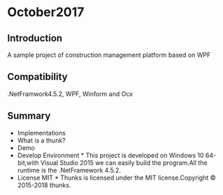 # October2017
## Introduction
A sample project of construction management platform based on WPF
## Compatibility
.NetFramwork4.5.2, WPF, Winform and Ocx
## Summary
* Implementations
* What is a thunk?
* Demo
* Develop Environment *
This project is developed on Windows 10 64-bit,with Visual Studio 2015 we can easily build the program.All the runtime is the .NetFramework 4.5.2. 
* License MIT *
Thunks is licensed under the MIT license.Copyright © 2015-2018 thunks.
